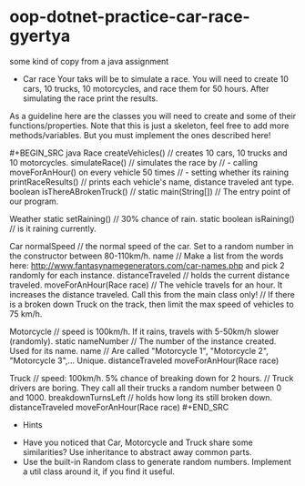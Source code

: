 # oop-dotnet-practice-car-race-gyertya
some kind of copy from a java assignment

* Car race
Your taks will be to simulate a race.  You will need to create 10
cars, 10 trucks, 10 motorcycles, and race them for 50 hours.  After
simulating the race print the results.

As a guideline here are the classes you will need to create and some
of their functions/properties.  Note that this is just a skeleton, feel
free to add more methods/variables.  But you must implement the ones
described here!

#+BEGIN_SRC java
  Race
   createVehicles() // creates 10 cars, 10 trucks and 10 motorcycles.
   simulateRace() // simulates the race by
                  // - calling moveForAnHour() on every vehicle 50 times
                  // - setting whether its raining
   printRaceResults() // prints each vehicle's name, distance traveled ant type.
   boolean isThereABrokenTruck() //
   static main(String[]) // The entry point of our program.

  Weather
   static setRaining() // 30% chance of rain.
   static boolean isRaining() // is it raining currently.

  Car
   normalSpeed // the normal speed of the car. Set to a random number in the constructor between 80-110km/h.
   name // Make a list from the words here: http://www.fantasynamegenerators.com/car-names.php and pick 2 randomly for each instance.
   distanceTraveled // holds the current distance traveled.
   moveForAnHour(Race race) // The vehicle travels for an hour. It increases the distance traveled. Call this from the main class only!
                            // If there is a broken down Truck on the track, then limit the max speed of vehicles to 75 km/h.

  Motorcycle // speed is 100km/h. If it rains, travels with 5-50km/h slower (randomly).
   static nameNumber // The number of the instance created. Used for its name.
   name // Are called "Motorcycle 1", "Motorcycle 2", "Motorcycle 3",... Unique.
   distanceTraveled
   moveForAnHour(Race race)

  Truck // speed: 100km/h. 5% chance of breaking down for 2 hours.
   // Truck drivers are boring. They call all their trucks a random number between 0 and 1000.
   breakdownTurnsLeft // holds how long its still broken down.
   distanceTraveled
   moveForAnHour(Race race)
#+END_SRC
* Hints
- Have you noticed that Car, Motorcycle and Truck share some similarities?
  Use inheritance to abstract away common parts.
- Use the built-in Random class to generate random numbers.
  Implement a util class around it, if you find it useful.